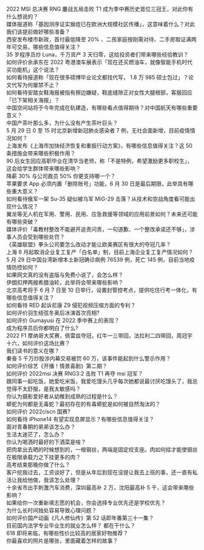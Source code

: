 2022 MSI 总决赛 RNG 鏖战五局击败 T1 成为季中赛历史首位三冠王，对此你有什么想说的？  
媒体报道称「基因测序证实猴痘已在欧洲大规模社区传播」，这意味着什么？对此我们该提前做好哪些准备？  
西安发布楼市新政，首付最低降至 20% 、二孩家庭按刚需对待、二手房取证满两年可交易，哪些信息值得关注？  
35 岁程序员炒 Luna，千万资产 3 天归零，这给投资者们带来哪些经验教训？  
如何评价余承东在 2022 粤港澳车展表示「现在还买燃油车，就像智能手机时代买功能机」这个说法？  
如何看待报道称「现在很多硕博毕业论文都找代写， 1.8 万 985 硕士包过」？论文代写为何屡禁不止？  
如何看待安踏女鞋海报被指有擦边嫌疑，鞋底缝隙正对女性大腿根部，客服回应「已下架相关海报」？  
中国空间站将于今年完成在轨建造，有哪些看点值得期待？对中国航天有哪些重要意义？  
中国产茶叶那么多，为什么没有产生茶叶巨头？  
5 月 29 日 0 至 15 时北京新增新冠肺炎感染者 7 例，无社会面新增，目前疫情情况如何？  
上海发布《上海市加快经济恢复和重振行动方案》，有哪些信息值得关注？这 50 条措施会带来哪些积极作用？  
90 后女生回应高职毕业在清华当老师，称「不是特例，希望激励更多职校生」，这会给学生群体带来哪些影响？  
降薪 30% 与公司裁员 50% 你更支持哪一个？  
苹果要求 App 必须内置「删除账号」功能，6 月 30 日是最后期限，此举具有哪些重大意义？  
如何看待俄军一架 Su-35 疑似被乌军 MiG-29 击落？从技术和空战角度看可能出现什么情况？  
翼龙等无人机在军用、警用、民用、应急救援等领域的应用前景如何？未来还可能有哪些突破？  
媒体评价「毒教材整改不能避开追责问责，一句道歉、一个整改承诺还不够」，涉事人员会受到哪些处罚？  
《英雄联盟》拳头公司要怎么改动才能让欧美赛区有很大的夺冠几率？  
上海 6 月起取消企业复工复产「白名单」制，目前上海企业复工复产情况如何？  
5 月 29 日中国台湾新增本土新冠确诊病例 76539 例，死亡 145 例，目前当地疫情防控如何？  
如果网文真的没有盗版与免费小说了，会怎么样？  
伊朗扣押两艘希腊油轮，此举将会带来哪些影响？  
北京高考将于 6 月 7 日至 10 日举行，设置封管控考点，提供吃住行考一体化，有哪些信息值得关注？  
如何看待 RED 起诉尼康 Z9 侵犯视频压缩方面的专利？  
如何评价羽生结弦冬奥后冰演首次亮相?  
如何评价 Gumayusi 在 2022 季中赛上的表现？  
成为程序员后你都明白了什么?  
2022 F1 摩纳哥大奖赛，佩雷兹夺冠，红牛一三带回，法拉利二四带回，周冠宇十六，如何评价这场比赛？  
我们读书的意义在哪？  
秦奋 5 千万炒股涉内幕交易被罚 60 万，该事件能起到什么警示作用？  
如何评价综艺《开播！情景喜剧》第二期？  
如何评价 2022msi 决赛 RNG3:2 击败 T1 再夺 msi 冠军？  
跟同事一起吃饭，她爱吃米饭，我爱吃馒头几乎每次她都说最讨厌吃馒头了，我总觉得不太舒服，是我太敏感吗？  
你认为摄影爱好者从幼稚到成熟的过程是什么？  
蟒蛇为何都是无毒蛇？最初存在的有毒蟒蛇是如何被自然淘汰的？  
如何评价 2022ciscn 国赛?  
如何看待 iPhone14 有望实现息屏显示？有哪些信息值得关注？  
面对青春期的弟弟该怎么办？  
生活太迷茫了，怎么办？  
你认为喝酒时最好的下酒菜是啥？  
把肉拿出去晒的时候想到的，一根钢丝，两端是固定绞支座。肉如何挂才能使钢丝在极限承载力之下挂更多的肉？  
高考结束那晚你做了什么？  
客户挖我过去，工资谈好了，但是从年后到现在没提让我去上班的事，还一直有私活让我给他做，我该怎么处理？  
十余省市出手刺激汽车消费，深圳最高补 2 万，沈阳最高补 5 千，这会带来哪些影响？  
如果给你一次重新填志愿的机会，你会选择专业优先还是学校优先？  
为什么长时间独处容易导致心理问题？  
如何评价国产动画《凡人修仙传》第 52 话即年番第三十一集？  
目前国内法学专业毕业生的就业怎么样？  都在干什么？  
618 即将来临，有哪些性价比较高的居家好物推荐？  
你最喜欢的照片是哪张，里面藏着怎样的故事？  
